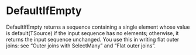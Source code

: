 
# DefaultIfEmpty
DefaultIfEmpty returns a sequence containing a single element whose value is default(TSource) if the input sequence has no elements; otherwise, it returns the input sequence unchanged. You use this in writing flat outer joins: see “Outer joins with SelectMany” and “Flat outer joins”.